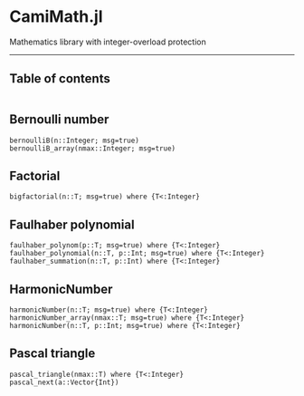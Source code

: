 # CamiMath.jl

Mathematics library with integer-overload protection

---
## Table of contents

```@contents
```

## Bernoulli number

```@docs
bernoulliB(n::Integer; msg=true)  
bernoulliB_array(nmax::Integer; msg=true)
```
## Factorial

```@docs
bigfactorial(n::T; msg=true) where {T<:Integer}
```

## Faulhaber polynomial

```@docs
faulhaber_polynom(p::T; msg=true) where {T<:Integer}
faulhaber_polynomial(n::T, p::Int; msg=true) where {T<:Integer}
faulhaber_summation(n::T, p::Int) where {T<:Integer}
```
## HarmonicNumber

```@docs
harmonicNumber(n::T; msg=true) where {T<:Integer}
harmonicNumber_array(nmax::T; msg=true) where {T<:Integer}
harmonicNumber(n::T, p::Int; msg=true) where {T<:Integer}
```

## Pascal triangle

```@docs
pascal_triangle(nmax::T) where {T<:Integer}
pascal_next(a::Vector{Int})
```